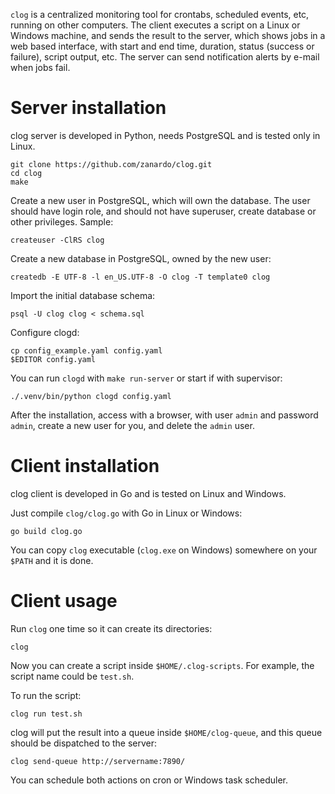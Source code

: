 `clog` is a centralized monitoring tool for crontabs, scheduled events, etc,
running on other computers. The client executes a script on a Linux or Windows
machine, and sends the result to the server, which shows jobs in a web based
interface, with start and end time, duration, status (success or failure),
script output, etc. The server can send notification alerts by e-mail when jobs
fail.

# Server installation

clog server is developed in Python, needs PostgreSQL and is tested only in
Linux.

    git clone https://github.com/zanardo/clog.git
    cd clog
    make

Create a new user in PostgreSQL, which will own the database. The user should
have login role, and should not have superuser, create database or other
privileges. Sample:

    createuser -ClRS clog

Create a new database in PostgreSQL, owned by the new user:

    createdb -E UTF-8 -l en_US.UTF-8 -O clog -T template0 clog

Import the initial database schema:

    psql -U clog clog < schema.sql

Configure clogd:

    cp config_example.yaml config.yaml
    $EDITOR config.yaml

You can run `clogd` with `make run-server` or start if with supervisor:

    ./.venv/bin/python clogd config.yaml

After the installation, access with a browser, with user `admin` and password
`admin`, create a new user for you, and delete the `admin` user.

# Client installation

clog client is developed in Go and is tested on Linux and Windows.

Just compile `clog/clog.go` with Go in Linux or Windows:

    go build clog.go

You can copy `clog` executable (`clog.exe` on Windows) somewhere on your
`$PATH` and it is done.

# Client usage

Run `clog` one time so it can create its directories:

    clog

Now you can create a script inside `$HOME/.clog-scripts`. For example, the
script name could be `test.sh`.

To run the script:

    clog run test.sh

clog will put the result into a queue inside `$HOME/clog-queue`, and this queue
should be dispatched to the server:

    clog send-queue http://servername:7890/

You can schedule both actions on cron or Windows task scheduler.
